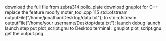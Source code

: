 download the full file from zebra314 pollo_plate
download gnuplot for C++
replace the feature
modify moter_tool.cpp 115     std::ofstream outputFile("/home/jonathan/Desktop/data.txt"); to     std::ofstream outputFile("/home/your username/Desktop/data.txt");
launch debug
launch launch step
put plot_script.gnu to Desktop
terminal : gnuplot plot_script.gnu
get the output.png

